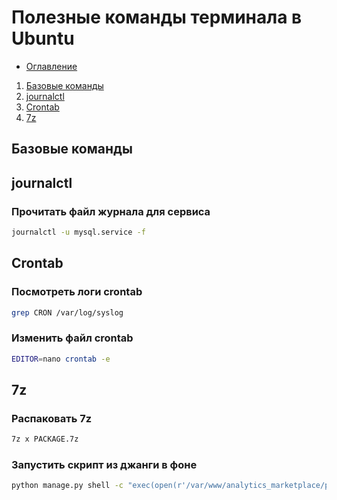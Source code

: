 # Полезные команды терминала в Ubuntu
+ [Оглавление](../README.md)
1. [Базовые команды](#base)
2. [journalctl](#journalctl)
3. [Crontab](#crontab)
4. [7z](#7z)

## <a name="base">Базовые команды</a>



## <a name="journalctl">journalctl</a>
### Прочитать файл журнала для сервиса
```bash
journalctl -u mysql.service -f
```


## <a name="crontab">Crontab</a>
### Посмотреть логи crontab
```bash
grep CRON /var/log/syslog
```
### Изменить файл crontab
```bash
EDITOR=nano crontab -e
```
## <a name="7z">7z</a>
### Распаковать 7z
```bash
7z x PACKAGE.7z 
```
### Запустить скрипт из джанги в фоне
```bash
python manage.py shell -c "exec(open(r'/var/www/analytics_marketplace/parser/items_update_adapter.py').read(), {})" &
```